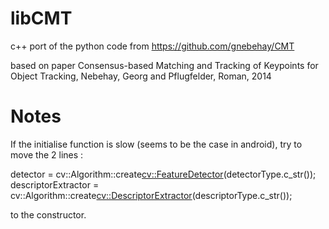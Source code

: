 libCMT
======

c++ port of the python code from https://github.com/gnebehay/CMT

based on paper Consensus-based Matching and Tracking of Keypoints for Object Tracking, Nebehay, Georg and Pflugfelder, Roman, 2014

Notes
=====
If the initialise function is slow (seems to be the case in android), try to move the 2 lines :

detector = cv::Algorithm::create<cv::FeatureDetector>(detectorType.c_str());
descriptorExtractor = cv::Algorithm::create<cv::DescriptorExtractor>(descriptorType.c_str());

to the constructor.
